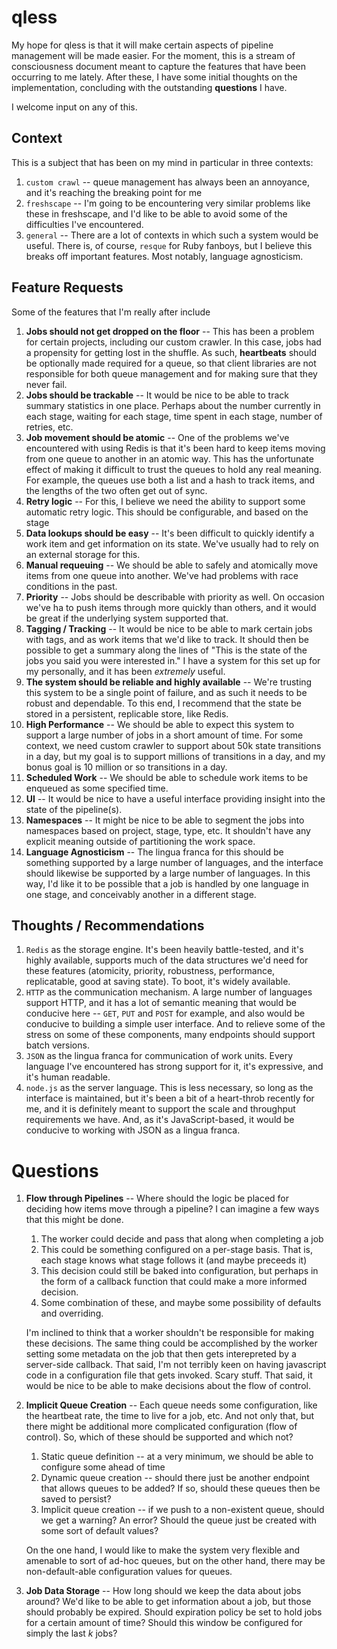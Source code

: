 qless
=====

My hope for qless is that it will make certain aspects of pipeline management will be made
easier. For the moment, this is a stream of consciousness document meant to capture the 
features that have been occurring to me lately. After these, I have some initial thoughts
on the implementation, concluding with the outstanding __questions__ I have.

I welcome input on any of this.

Context
-------

This is a subject that has been on my mind in particular in three contexts:

1. `custom crawl` -- queue management has always been an annoyance, and it's reaching the
	breaking point for me
1. `freshscape` -- I'm going to be encountering very similar problems like these in freshscape,
	and I'd like to be able to avoid some of the difficulties I've encountered.
1. `general` -- There are a lot of contexts in which such a system would be useful. There
	is, of course, `resque` for Ruby fanboys, but I believe this breaks off important
	features. Most notably, language agnosticism.

Feature Requests
----------------

Some of the features that I'm really after include

1. __Jobs should not get dropped on the floor__ -- This has been a problem for certain 
	projects, including our custom crawler. In this case, jobs had a propensity for 
	getting lost in the shuffle. As such, __heartbeats__ should be optionally made required
	for a queue, so that client libraries are not responsible for both queue management
	and for making sure that they never fail.
1. __Jobs should be trackable__ -- It would be nice to be able to track summary statistics
	in one place. Perhaps about the number currently in each stage, waiting for each stage,
	time spent in each stage, number of retries, etc.
1. __Job movement should be atomic__ -- One of the problems we've encountered with using
	Redis is that it's been hard to keep items moving from one queue to another in an atomic
	way. This has the unfortunate effect of making it difficult to trust the queues to hold
	any real meaning. For example, the queues use both a list and a hash to track items, and
	the lengths of the two often get out of sync.
1. __Retry logic__ -- For this, I believe we need the ability to support some automatic 
	retry logic. This should be configurable, and based on the stage
1. __Data lookups should be easy__ -- It's been difficult to quickly identify a work item and
	get information on its state. We've usually had to rely on an external storage for this.
1. __Manual requeuing__ -- We should be able to safely and atomically move items from one
	queue into another. We've had problems with race conditions in the past.
1. __Priority__ -- Jobs should be describable with priority as well. On occasion we've ha
	to push items through more quickly than others, and it would be great if the underlying
	system supported that.
1. __Tagging / Tracking__ -- It would be nice to be able to mark certain jobs with tags, and
	as work items that we'd like to track. It should then be possible to get a summary along
	the lines of "This is the state of the jobs you said you were interested in." I have a
	system for this set up for my personally, and it has been _extremely_ useful.
1. __The system should be reliable and highly available__ -- We're trusting this system to
	be a single point of failure, and as such it needs to be robust and dependable. To this
	end, I recommend that the state be stored in a persistent, replicable store, like Redis.
1. __High Performance__ -- We should be able to expect this system to support a large number
	of jobs in a short amount of time. For some context, we need custom crawler to support 
	about 50k state transitions in a day, but my goal is to support millions of transitions
	in a day, and my bonus goal is 10 million or so transitions in a day.
1. __Scheduled Work__ -- We should be able to schedule work items to be enqueued as some 
	specified time.
1. __UI__ -- It would be nice to have a useful interface providing insight into the state of
	the pipeline(s).
1. __Namespaces__ -- It might be nice to be able to segment the jobs into namespaces based on
	project, stage, type, etc. It shouldn't have any explicit meaning outside of partitioning
	the work space.
1. __Language Agnosticism__ -- The lingua franca for this should be something supported by a
	large number of languages, and the interface should likewise be supported by a large number
	of languages. In this way, I'd like it to be possible that a job is handled by one language
	in one stage, and conceivably another in a different stage.

Thoughts / Recommendations
--------------------------

1. `Redis` as the storage engine. It's been heavily battle-tested, and it's highly available, 
	supports much of the data structures we'd need for these features (atomicity, priority,
	robustness, performance, replicatable, good at saving state). To boot, it's widely available.
1. `HTTP` as the communication mechanism. A large number of languages support HTTP, and it has
	a lot of semantic meaning that would be conducive here -- `GET`, `PUT` and `POST` for example,
	and also would be conducive to building a simple user interface. And to relieve some of the
	stress on some of these components, many endpoints should support batch versions. 
1. `JSON` as the lingua franca for communication of work units. Every language I've encountered
	has strong support for it, it's expressive, and it's human readable.
1. `node.js` as the server language. This is less necessary, so long as the interface is maintained,
	but it's been a bit of a heart-throb recently for me, and it is definitely meant to support
	the scale and throughput requirements we have. And, as it's JavaScript-based, it would be
	conducive to working with JSON as a lingua franca.

Questions
=========

1. __Flow through Pipelines__ -- Where should the logic be placed for deciding how items move
	through a pipeline? I can imagine a few ways that this might be done.
	
	1. The worker could decide and pass that along when completing a job
	1. This could be something configured on a per-stage basis. That is, each stage knows what
		stage follows it (and maybe preceeds it)
	1. This decision could still be baked into configuration, but perhaps in the form of a 
		callback function that could make a more informed decision.
	1. Some combination of these, and maybe some possibility of defaults and overriding.
	
	I'm inclined to think that a worker shouldn't be responsible for making these decisions. The
	same thing could be accomplished by the worker setting some metadata on the job that then gets
	interepreted by a server-side callback. That said, I'm not terribly keen on having javascript
	code in a configuration file that gets invoked. Scary stuff. That said, it would be nice to 
	be able to make decisions about the flow of control.
	
1. __Implicit Queue Creation__ -- Each queue needs some configuration, like the heartbeat rate,
	the time to live for a job, etc. And not only that, but there might be additional more complicated
	configuration (flow of control). So, which of these should be supported and which not?
	
	1. Static queue definition -- at a very minimum, we should be able to configure some ahead of time
	1. Dynamic queue creation -- should there just be another endpoint that allows queues to be added?
		If so, should these queues then be saved to persist?
	1. Implicit queue creation -- if we push to a non-existent queue, should we get a warning? 
		An error? Should the queue just be created with some sort of default values?
	
	On the one hand, I would like to make the system very flexible and amenable to sort of 
	ad-hoc queues, but on the other hand, there may be non-default-able configuration values
	for queues.

1. __Job Data Storage__ -- How long should we keep the data about jobs around? We'd like to be
	able to get information about a job, but those should probably be expired. Should expiration
	policy be set to hold jobs for a certain amount of time? Should this window be configured for
	simply the last _k_ jobs?










